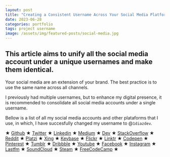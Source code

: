 ```yaml
---
layout: post
title: "Creating a Consistent Username Across Your Social Media Platforms"
date: 2023-06-28
categories: portfolio
tags: project username
image: /assets/img/featured-posts/social-media.jpg
---
```


## This article aims to unify all the social media account under a unique usernames and make them identical.

Your social media are an extension of your brand. The best practice is to use the same name across all channels.

I previously had multiple usernames, but to enhance my digital presence, it is recommended to consolidate all social media accounts under a single username.

Bellow is a list of all my social media accounts and other plataforms that I use, in which, I have succesfully changed my username to @`1diazdev`.

★ [Github](https://github.com/JuanPabloDiaz "@JuanPabloDiaz")
★ [Twitter](https://twitter.com/1diazdev "@1diazdev")
★ [Linkedin](https://www.linkedin.com/in/1diazdev "@1diazdev")
★ [Medium](https://medium.com/@1diazdev "@1diazdev")
★ [Dev](https://dev.to/1diazdev "@1diazdev")
★ [StackOverflow](https://www.stackoverflow.com/users/9374650/juan-diaz "@9374650/juan-diaz")
★ [Reddit](https://www.reddit.com/user/1diazdev "@1diazdev")
★ [Platzi](https://platzi.com/p/1diazdev "@1diazdev")
★ [Xing](https://www.xing.com/profile/juan_diaz077927 "@juan_diaz077927")
★ [Keybase](https://keybase.io/1diazdev "@1diazdev")
★ [Flickr](https://www.flickr.com/1diazdev "@1diazdev")
★ [Linktr](https://linktr.ee/1diazdev "@1diazdev")
★ [Codepen](https://codepen.io/1diazdev "@1diazdev")
★ [Pinterest](https://www.pinterest.com/1diazdev "@1diazdev")
★ [Tumblr](www.tumblr.com/1diazdev "@1diazdev")
★ [Dribbble](https://dribbble.com/1diazdev "@1diazdev")
★ [Youtube](https://www.youtube.com/@1diazdev "@1diazdev")
★ [Facebook](https://facebook.com/1diazdev "@1diazdev")
★ [Instagram](https://instagram.com/1diazdev "@1diazdev")
★ [Lastfm](https://www.last.fm/user/jpdiazdev "@1diazdev")
★ [SoundCloud](https://soundcloud.com/1diazdev "@1diazdev")
★ [Steam](https://steamcommunity.com/profiles/76561199348768743/ "@jpdiaz0")
★ [FreeCodeCamp](https://www.freecodecamp.org/1diazdev "@1diazdev")
★

<!-- ★ [Discord](https://discord.com/1diazdev "@1diazdev") UNABLE TO LOCATE THE SHARED LINK - DONT WASTE MORE TIME -->

<!--  DO NOT MODIFY this structure,
 I will use it to add it to my config.yml file


- github: "JuanPabloDiaz"
- twitter: 1diazdev
- linkedin: 1diazdev
- medium: 1diazdev
- stackoverflow: 9374650/juan-diaz
- reddit: 1diazdev
- platzi: 1diazdev
- xing: juan_diaz077927
- keybase: 1diazdev
- flickr: 1diazdev
- linktr: 1diazdev
- codepen: 1diazdev
- pinterest: 1diazdev
- tumblr: 1diazdev
- dribbble: 1diazdev
- youtube: 1diazdev
- bitbucket: 1diazdev
- facebook: 1diazdev
- instagram: 1diazdev
- lastfm: jpdiazdev
- soundcloud: 1diazdev
- steam: jpdiaz0
- freecodecamp: 1diazdev
- dev: 1diazdev

 -->
